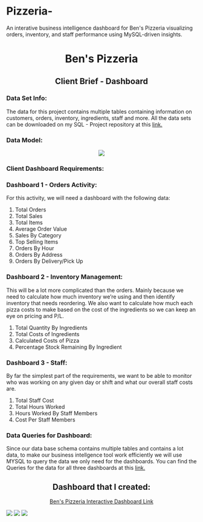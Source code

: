 # Pizzeria-
An interative business intelligence dashboard for Ben's Pizzeria visualizing orders, inventory, and staff performance using MySQL-driven insights.

<h1 align="center">Ben's Pizzeria</h1>
<h2 align="center">Client Brief - Dashboard</h2>

<P>
  <h3>Data Set Info:</h3>
  <P>
    The data for this project contains multiple tables containing information on customers, orders, inventory, ingredients, staff and more. All the data sets can be downloaded     on my SQL - Project repository at this <a href="https://github.com/prathyushareddy99/Pizzeria-">link.</a>
  </p>
  
  <h3>Data Model:</h3>
   <p align="center">
     <img src="Pizzeria - Dashboard Images/Pizzeria_Schema.PNG">
   </p>
 </P>

<h3>Client Dashboard Requirements:</h3>
 <P>
  
  <h3>Dashboard 1 - Orders Activity:</h3>
  For this activity, we will need a dashboard with the following data:
  <ol>
    <li>Total Orders</li>
    <li>Total Sales</li>
    <li>Total Items</li>
    <li>Average Order Value</li>
    <li>Sales By Category</li>
    <li>Top Selling Items</li>
    <li>Orders By Hour</li>
    <li>Orders By Address</li>
    <li>Orders By Delivery/Pick Up</li>
  </ol>

  <h3>Dashboard 2 - Inventory Management:</h3>
  This will be a lot more complicated than the orders. Mainly because we need to calculate how much inventory we’re using and then identify inventory that needs                 reordering. We also want to calculate how much each pizza costs to make based on the cost of the ingredients so we can keep an eye on pricing and P/L. 
  <ol>
    <li>Total Quantity By Ingredients</li>
    <li>Total Costs of Ingredients</li>
    <li>Calculated Costs of Pizza</li>
    <li>Percentage Stock Remaining By Ingredient</li>
  </ol>

  <h3>Dashboard 3 - Staff:</h3>
  By far the simplest part of the requirements, we want to be able to monitor who was working on any given day or shift and what our overall staff costs are.
  <ol>
    <li>Total Staff Cost</li>
    <li>Total Hours Worked</li>
    <li>Hours Worked By Staff Members</li>
    <li>Cost Per Staff Members</li>
  </ol>

  <h3>Data Queries for Dashboard: </h3>
  <p>
    Since our data base schema contains multiple tables and contains a lot data, to make our business intellgence tool work efficiently we will use MYSQL to query the data         we only need for the dashboards. You can find the Queries for the data for all three dashboards at this <a href="Dashboard - Queries.sql">link.</a>
  </p>
 </p>



<P>
  <h2 align="center">Dashboard that I created:</h2>
  <P align="center">
    <a href="https://app.powerbi.com/view?r=eyJrIjoiM2JjNGU2MDYtMmQ1MC00YTI3LTk2M2QtZjJjYmE0NDU5ODA1IiwidCI6ImQxNzU2NzliLWFjZDMtNDY0NC1iZTgyLWFmMDQxOTgyOTc3YSIsImMiOjZ9">
      Ben's Pizzeria Interactive Dashboard Link
    </a>
  </P>
  <img src="Pizzeria - Dashboard Images/Pizzeria - Dashboard-2.png">
  <img src="Pizzeria - Dashboard Images/Pizzeria - Dashboard-3.png">
  <img src="Pizzeria - Dashboard Images/Pizzeria - Dashboard-4.png">
</P>
